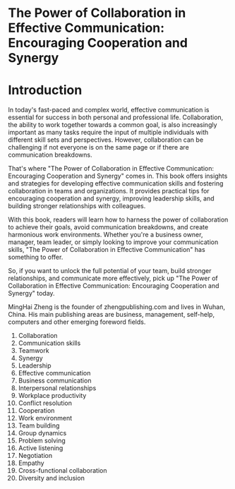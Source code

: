 # The Power of Collaboration in Effective Communication: Encouraging Cooperation and Synergy

# Introduction

In today's fast-paced and complex world, effective communication is essential for success in both personal and professional life. Collaboration, the ability to work together towards a common goal, is also increasingly important as many tasks require the input of multiple individuals with different skill sets and perspectives. However, collaboration can be challenging if not everyone is on the same page or if there are communication breakdowns.

That's where "The Power of Collaboration in Effective Communication: Encouraging Cooperation and Synergy" comes in. This book offers insights and strategies for developing effective communication skills and fostering collaboration in teams and organizations. It provides practical tips for encouraging cooperation and synergy, improving leadership skills, and building stronger relationships with colleagues.

With this book, readers will learn how to harness the power of collaboration to achieve their goals, avoid communication breakdowns, and create harmonious work environments. Whether you're a business owner, manager, team leader, or simply looking to improve your communication skills, "The Power of Collaboration in Effective Communication" has something to offer.

So, if you want to unlock the full potential of your team, build stronger relationships, and communicate more effectively, pick up "The Power of Collaboration in Effective Communication: Encouraging Cooperation and Synergy" today.

MingHai Zheng is the founder of zhengpublishing.com and lives in Wuhan, China. His main publishing areas are business, management, self-help, computers and other emerging foreword fields.



1. Collaboration
2. Communication skills
3. Teamwork
4. Synergy
5. Leadership
6. Effective communication
7. Business communication
8. Interpersonal relationships
9. Workplace productivity
10. Conflict resolution
11. Cooperation
12. Work environment
13. Team building
14. Group dynamics
15. Problem solving
16. Active listening
17. Negotiation
18. Empathy
19. Cross-functional collaboration
20. Diversity and inclusion

